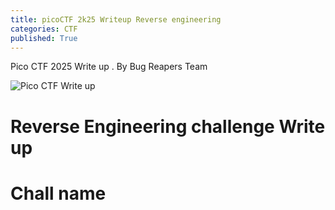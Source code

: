 ```yaml
---
title: picoCTF 2k25 Writeup Reverse engineering
categories: CTF
published: True
---
```



Pico CTF 2025 Write up . By Bug Reapers Team

![Pico CTF Write up](./images/RE.png)


# Reverse Engineering challenge Write up

# Chall name
